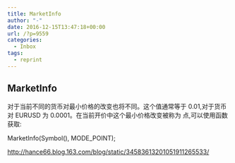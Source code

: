 ```yaml
---
title: MarketInfo
author: "-"
date: 2016-12-15T13:47:18+00:00
url: /?p=9559
categories:
  - Inbox
tags:
  - reprint
---
```

## MarketInfo

  对于当前不同的货币对最小价格的改变也将不同。这个值通常等于 0.01,对于货币对 EURUSD 为 0.0001。在当前开价中这个最小价格改变被称为 点,可以使用函数获取:

MarketInfo(Symbol(), MODE_POINT);


http://hance66.blog.163.com/blog/static/34583613201051911265533/